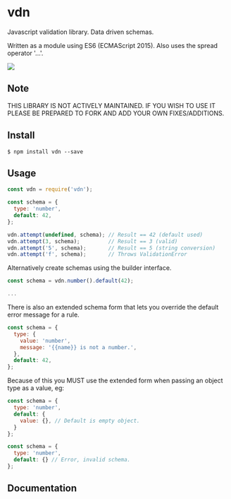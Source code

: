 # vdn

Javascript validation library. Data driven schemas.

Written as a module using ES6 (ECMAScript 2015). Also uses the spread operator '...'.

![](https://github.com/stuartmcmahon/vdn/workflows/master-tests/badge.svg)

## Note

THIS LIBRARY IS NOT ACTIVELY MAINTAINED. IF YOU WISH TO USE IT PLEASE BE PREPARED TO FORK AND ADD YOUR OWN FIXES/ADDITIONS.

## Install

```console
$ npm install vdn --save
```

## Usage

```js
const vdn = require('vdn');

const schema = {
  type: 'number',
  default: 42,
};

vdn.attempt(undefined, schema); // Result == 42 (default used)
vdn.attempt(3, schema);         // Result == 3 (valid)
vdn.attempt('5', schema);       // Result == 5 (string conversion)
vdn.attempt('f', schema);       // Throws ValidationError
```

Alternatively create schemas using the builder interface.

```js
const schema = vdn.number().default(42);

...
```

There is also an extended schema form that lets you override the default error message for a rule.

```js
const schema = {
  type: {
    value: 'number',
    message: '{{name}} is not a number.',
  },
  default: 42,
};
```

Because of this you MUST use the extended form when passing an object type as a value, eg:

```js
const schema = {
  type: 'number',
  default: {
    value: {}, // Default is empty object.
  }
};
```

```js
const schema = {
  type: 'number',
  default: {} // Error, invalid schema.
};
```

## Documentation


